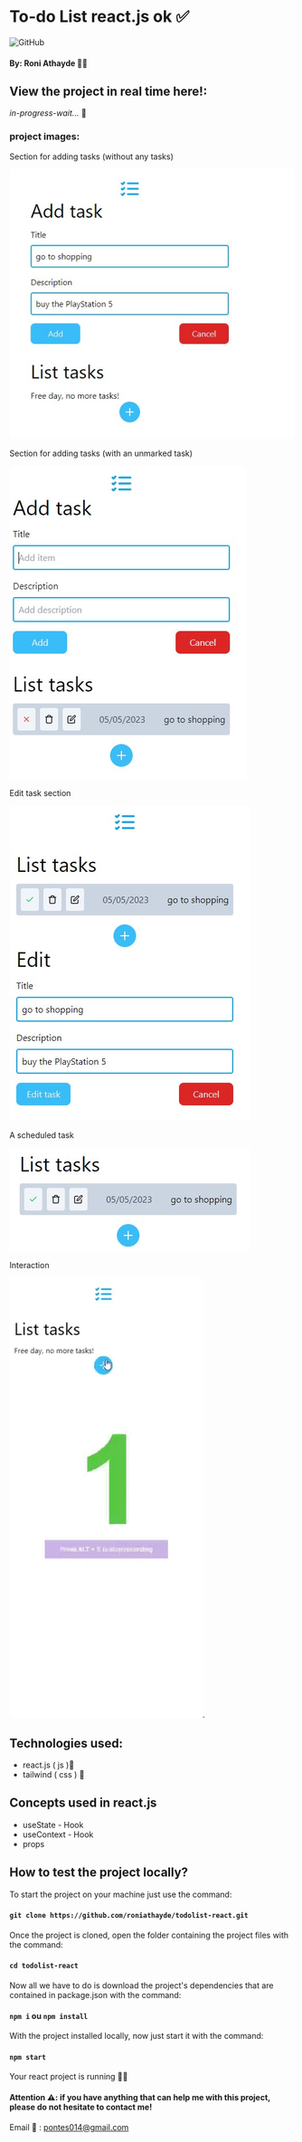 # To-do List react.js ok ✅
![GitHub](https://img.shields.io/github/license/roniathayde/todolist-react)

#### By: Roni Athayde 👨‍💻

## View the project in real time here!:
_in-progress-wait..._ 🔧

### project images:

Section for adding tasks (without any tasks)

![add tasks no tasks](./imagens-project/add-tasks-no-tasks.jpg)

Section for adding tasks (with an unmarked task)

![add tasks one task no checked](./imagens-project/add-tasks-one-task-no-checked.jpg)

Edit task section

![edit tasks](./imagens-project/edit-tasks.jpg)

A scheduled task

![a task checked](./imagens-project/task-checked.jpg)

Interaction

![a task checked](./imagens-project/video.gif)



## Technologies used:
* react.js ( js )🤖
* tailwind ( css ) 🎨

## Concepts used in react.js
* useState - Hook
* useContext - Hook
* props

## How to test the project locally?

To start the project on your machine just use the command:

#### `git clone https://github.com/roniathayde/todolist-react.git`

Once the project is cloned, open the folder containing the project files with the command:

#### `cd todolist-react`


Now all we have to do is download the project's dependencies that are contained in package.json with the command:

#### `npm i` ou `npm install`

With the project installed locally, now just start it with the command:

#### `npm start`

Your react project is running 🎉😆

#### Attention ⚠️: if you have anything that can help me with this project, please do not hesitate to contact me!

Email 📩 : pontes014@gmail.com
